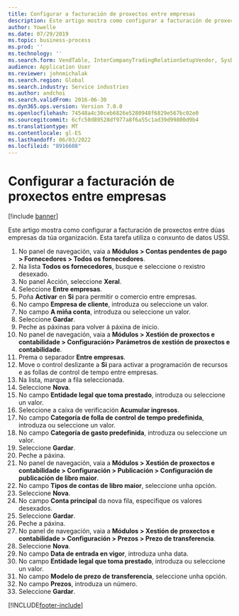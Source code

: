 ```yaml
---
title: Configurar a facturación de proxectos entre empresas
description: Este artigo mostra como configurar a facturación de proxectos entre dúas empresas da túa organización.
author: Yowelle
ms.date: 07/29/2019
ms.topic: business-process
ms.prod: ''
ms.technology: ''
ms.search.form: VendTable, InterCompanyTradingRelationSetupVendor, SysDataAreaSelectLookup, ProjParameters, ProjPosting, ProjTransferPrice
audience: Application User
ms.reviewer: johnmichalak
ms.search.region: Global
ms.search.industry: Service industries
ms.author: andchoi
ms.search.validFrom: 2016-06-30
ms.dyn365.ops.version: Version 7.0.0
ms.openlocfilehash: 74548a4c30ceb6826e5280948f6829e567bc02e0
ms.sourcegitcommit: 6cfc50d89528df977a8f6a55c1ad39d99800d9b4
ms.translationtype: MT
ms.contentlocale: gl-ES
ms.lasthandoff: 06/03/2022
ms.locfileid: "8916608"
---
```

# <a name="configure-intercompany-project-invoicing"></a>Configurar a facturación de proxectos entre empresas

[!include [banner](../../includes/banner.md)]

Este artigo mostra como configurar a facturación de proxectos entre dúas empresas da túa organización. Esta tarefa utiliza o conxunto de datos USSI.

1. No panel de navegación, vaia a **Módulos > Contas pendentes de pago > Fornecedores > Todos os fornecedores**.
2. Na lista **Todos os fornecedores**, busque e seleccione o rexistro desexado.
3. No panel Acción, seleccione **Xeral**.
4. Seleccione **Entre empresas**.
5. Poña **Activar** en **Si** para permitir o comercio entre empresas.
6. No campo **Empresa de cliente**, introduza ou seleccione un valor.
7. No campo **A miña conta**, introduza ou seleccione un valor.
8. Seleccione **Gardar**.
9. Peche as páxinas para volver á páxina de inicio.
10. No panel de navegación, vaia a **Módulos > Xestión de proxectos e contabilidade > Configuración> Parámetros de xestión de proxectos e contabilidade**.
11. Prema o separador **Entre empresas**.
12. Move o control deslizante a **Si** para activar a programación de recursos e as follas de control de tempo entre empresas.
13. Na lista, marque a fila seleccionada.
14. Seleccione **Nova**.
15. No campo **Entidade legal que toma prestado**, introduza ou seleccione un valor.
16. Seleccione a caixa de verificación **Acumular ingresos**.
17. No campo **Categoría de folla de control de tempo predefinida**, introduza ou seleccione un valor.
18. No campo **Categoría de gasto predefinida**, introduza ou seleccione un valor.
19. Seleccione **Gardar**.
20. Peche a páxina.
21. No panel de navegación, vaia a **Módulos > Xestión de proxectos e contabilidade > Configuración > Publicación > Configuración de publicación de libro maior**.
22. No campo **Tipos de contas de libro maior**, seleccione unha opción.
23. Seleccione **Nova**.
24. No campo **Conta principal** da nova fila, especifique os valores desexados.
25. Seleccione **Gardar**.
26. Peche a páxina.
27. No panel de navegación, vaia a **Módulos > Xestión de proxectos e contabilidade > Configuración > Prezos > Prezo de transferencia**.
28. Seleccione **Nova**.
29. No campo **Data de entrada en vigor**, introduza unha data.
30. No campo **Entidade legal que toma prestado**, introduza ou seleccione un valor.
31. No campo **Modelo de prezo de transferencia**, seleccione unha opción.
32. No campo **Prezos**, introduza un número.
33. Seleccione **Gardar**.



[!INCLUDE[footer-include](../../includes/footer-banner.md)]